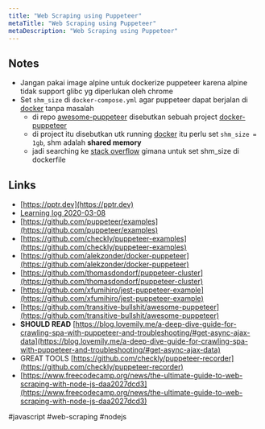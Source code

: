 ```yaml
---
title: "Web Scraping using Puppeteer"
metaTitle: "Web Scraping using Puppeteer"
metaDescription: "Web Scraping using Puppeteer"
---
```


## Notes

- Jangan pakai image alpine untuk dockerize puppeteer karena alpine tidak support glibc yg diperlukan oleh chrome
- Set `shm_size` di `docker-compose.yml` agar puppeteer dapat berjalan di [docker](docker.md) tanpa masalah
  - di repo [awesome-puppeteer](https://github.com/transitive-bullshit/awesome-puppeteer) disebutkan sebuah project [docker-puppeteer](https://github.com/alekzonder/docker-puppeteer)
  - di project itu disebutkan utk running [docker](docker.md) itu perlu set `shm_size = 1gb`, shm adalah **shared memory**
  - jadi searching ke [stack overflow](https://stackoverflow.com/questions/30210362/how-to-increase-the-size-of-the-dev-shm-in-docker-container) gimana untuk set shm_size di dockerfile

## Links

- [https://pptr.dev](https://pptr.dev)
- [Learning log 2020-03-08](/fragments/learning-log-2020-03-08.md)
- [https://github.com/puppeteer/examples](https://github.com/puppeteer/examples)
- [https://github.com/checkly/puppeteer-examples](https://github.com/checkly/puppeteer-examples)
- [https://github.com/alekzonder/docker-puppeteer](https://github.com/alekzonder/docker-puppeteer)
- [https://github.com/thomasdondorf/puppeteer-cluster](https://github.com/thomasdondorf/puppeteer-cluster)
- [https://github.com/xfumihiro/jest-puppeteer-example](https://github.com/xfumihiro/jest-puppeteer-example)
- [https://github.com/transitive-bullshit/awesome-puppeteer](https://github.com/transitive-bullshit/awesome-puppeteer)
- **SHOULD READ** [https://blog.lovemily.me/a-deep-dive-guide-for-crawling-spa-with-puppeteer-and-troubleshooting/#get-async-ajax-data](https://blog.lovemily.me/a-deep-dive-guide-for-crawling-spa-with-puppeteer-and-troubleshooting/#get-async-ajax-data)
- GREAT TOOLS [https://github.com/checkly/puppeteer-recorder](https://github.com/checkly/puppeteer-recorder)
- [https://www.freecodecamp.org/news/the-ultimate-guide-to-web-scraping-with-node-js-daa2027dcd3](https://www.freecodecamp.org/news/the-ultimate-guide-to-web-scraping-with-node-js-daa2027dcd3)

#javascript #web-scraping #nodejs


